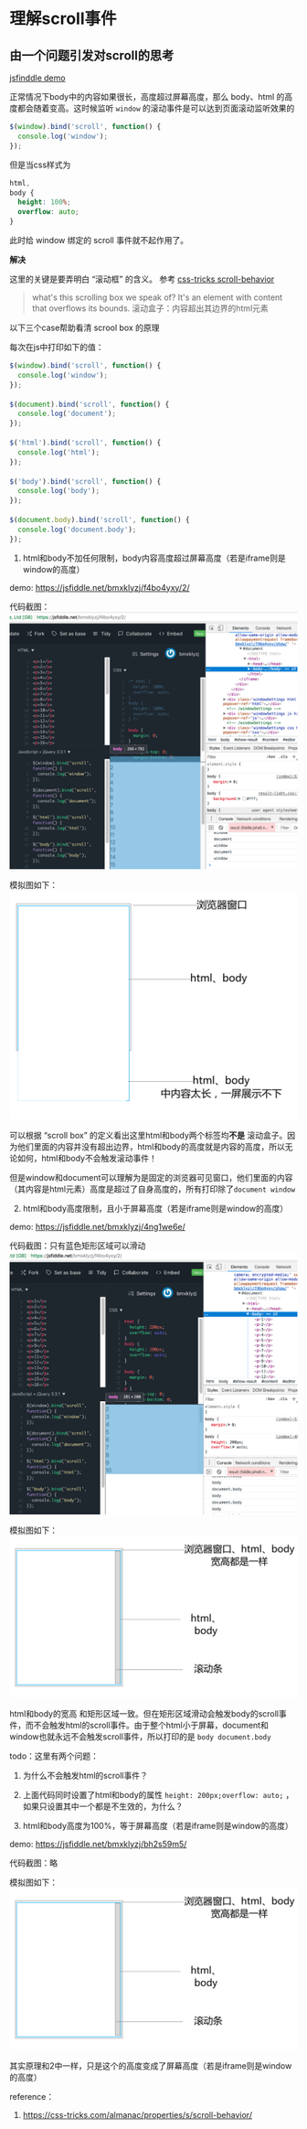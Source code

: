 # 理解scroll事件

## 由一个问题引发对scroll的思考

[jsfinddle demo](https://jsfiddle.net/bmxklyzj/f4bo4yxy/)

正常情况下body中的内容如果很长，高度超过屏幕高度，那么 body、html 的高度都会随着变高。这时候监听 `window` 的滚动事件是可以达到页面滚动监听效果的

```js
$(window).bind('scroll', function() {
  console.log('window');
});
```

但是当css样式为

```css
html,
body {
  height: 100%;
  overflow: auto;
}
```

此时给 window 绑定的 scroll 事件就不起作用了。

**解决**

这里的关键是要弄明白 “滚动框” 的含义。 参考
[css-tricks scroll-behavior](https://css-tricks.com/almanac/properties/s/scroll-behavior/)


>what's this scrolling box we speak of? It's an element with content that overflows its bounds.
>滚动盒子：内容超出其边界的html元素

以下三个case帮助看清 scrool box 的原理

每次在js中打印如下的值：

```js
$(window).bind('scroll', function() {
  console.log('window');
});

$(document).bind('scroll', function() {
  console.log('document');
});

$('html').bind('scroll', function() {
  console.log('html');
});

$('body').bind('scroll', function() {
  console.log('body');
});

$(document.body).bind('scroll', function() {
  console.log('document.body');
});
```

1. html和body不加任何限制，body内容高度超过屏幕高度（若是iframe则是window的高度）

demo: https://jsfiddle.net/bmxklyzj/f4bo4yxy/2/

代码截图：
![](https://github.com/bmxklYzj/demo-exercise/raw/master/markdownImage/2018/scroll-normal.png
)

模拟图如下：
![](https://github.com/bmxklYzj/demo-exercise/raw/master/markdownImage/2018/scroll-normal-chart.png
)

可以根据 “scroll box” 的定义看出这里html和body两个标签均**不是** 滚动盒子。因为他们里面的内容并没有超出边界，html和body的高度就是内容的高度，所以无论如何，html和body不会触发滚动事件！

但是window和document可以理解为是固定的浏览器可见窗口，他们里面的内容（其内容是html元素）高度是超过了自身高度的，所有打印除了`document window`

2. html和body高度限制，且小于屏幕高度（若是iframe则是window的高度）

demo: https://jsfiddle.net/bmxklyzj/4ng1we6e/

代码截图：只有蓝色矩形区域可以滑动
![](https://github.com/bmxklYzj/demo-exercise/raw/master/markdownImage/2018/scroll-fixed-height.png
)

模拟图如下：
![](https://github.com/bmxklYzj/demo-exercise/raw/master/markdownImage/2018/scroll-fixed-height-chart.png
)

html和body的宽高 和矩形区域一致。但在矩形区域滑动会触发body的scroll事件，而不会触发html的scroll事件。由于整个html小于屏幕，document和window也就永远不会触发scroll事件，所以打印的是 `body document.body`

todo：这里有两个问题：

1. 为什么不会触发html的scroll事件？
2. 上面代码同时设置了html和body的属性 `height: 200px;overflow: auto;` ，如果只设置其中一个都是不生效的，为什么？

3. html和body高度为100%，等于屏幕高度（若是iframe则是window的高度）

demo: https://jsfiddle.net/bmxklyzj/bh2s59m5/

代码截图：略

模拟图如下：
![](https://github.com/bmxklYzj/demo-exercise/raw/master/markdownImage/2018/scroll-fixed-height-chart.png
)

其实原理和2中一样，只是这个的高度变成了屏幕高度（若是iframe则是window的高度）



reference：
1. https://css-tricks.com/almanac/properties/s/scroll-behavior/